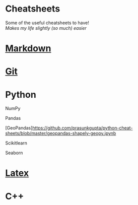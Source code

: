 # Cheatsheets
Some of the useful cheatsheets to have!  
*Makes my life slightly (so much) easier*

# [Markdown](https://guides.github.com/pdfs/markdown-cheatsheet-online.pdf)

# [Git](https://about.gitlab.com/images/press/git-cheat-sheet.pdf)

# Python 

NumPy 

Pandas 

[GeoPandas]https://github.com/prasunkgupta/python-cheat-sheets/blob/master/geopandas-shapely-geopy.ipynb

Scikitlearn

Seaborn 

# [Latex](ftp://ftp.dante.de/tex-archive/info/latex-refsheet/LaTeX_RefSheet.pdf)

# C++

